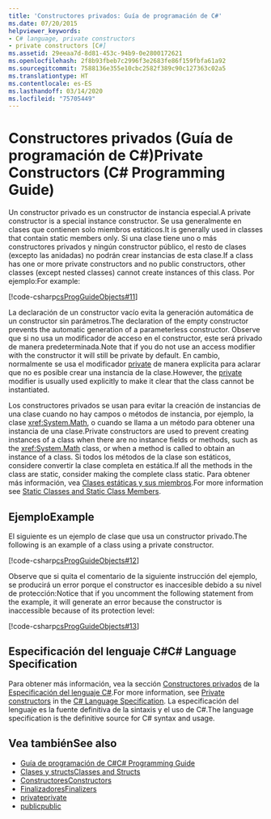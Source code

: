 ```yaml
---
title: 'Constructores privados: Guía de programación de C#'
ms.date: 07/20/2015
helpviewer_keywords:
- C# language, private constructors
- private constructors [C#]
ms.assetid: 29eeaa7d-8d81-453c-94b9-0e2800172621
ms.openlocfilehash: 2f8b93fbeb7c2996f3e2683fe86f159fbfa61a92
ms.sourcegitcommit: 7588136e355e10cbc2582f389c90c127363c02a5
ms.translationtype: HT
ms.contentlocale: es-ES
ms.lasthandoff: 03/14/2020
ms.locfileid: "75705449"
---
```

# <a name="private-constructors-c-programming-guide"></a><span data-ttu-id="b0df6-102">Constructores privados (Guía de programación de C#)</span><span class="sxs-lookup"><span data-stu-id="b0df6-102">Private Constructors (C# Programming Guide)</span></span>
<span data-ttu-id="b0df6-103">Un constructor privado es un constructor de instancia especial.</span><span class="sxs-lookup"><span data-stu-id="b0df6-103">A private constructor is a special instance constructor.</span></span> <span data-ttu-id="b0df6-104">Se usa generalmente en clases que contienen solo miembros estáticos.</span><span class="sxs-lookup"><span data-stu-id="b0df6-104">It is generally used in classes that contain static members only.</span></span> <span data-ttu-id="b0df6-105">Si una clase tiene uno o más constructores privados y ningún constructor público, el resto de clases (excepto las anidadas) no podrán crear instancias de esta clase.</span><span class="sxs-lookup"><span data-stu-id="b0df6-105">If a class has one or more private constructors and no public constructors, other classes (except nested classes) cannot create instances of this class.</span></span> <span data-ttu-id="b0df6-106">Por ejemplo:</span><span class="sxs-lookup"><span data-stu-id="b0df6-106">For example:</span></span>  
  
 [!code-csharp[csProgGuideObjects#11](~/samples/snippets/csharp/VS_Snippets_VBCSharp/csProgGuideObjects/CS/Objects.cs#11)]  
  
 <span data-ttu-id="b0df6-107">La declaración de un constructor vacío evita la generación automática de un constructor sin parámetros.</span><span class="sxs-lookup"><span data-stu-id="b0df6-107">The declaration of the empty constructor prevents the automatic generation of a parameterless constructor.</span></span> <span data-ttu-id="b0df6-108">Observe que si no usa un modificador de acceso en el constructor, este será privado de manera predeterminada.</span><span class="sxs-lookup"><span data-stu-id="b0df6-108">Note that if you do not use an access modifier with the constructor it will still be private by default.</span></span> <span data-ttu-id="b0df6-109">En cambio, normalmente se usa el modificador [private](../../language-reference/keywords/private.md) de manera explícita para aclarar que no es posible crear una instancia de la clase.</span><span class="sxs-lookup"><span data-stu-id="b0df6-109">However, the [private](../../language-reference/keywords/private.md) modifier is usually used explicitly to make it clear that the class cannot be instantiated.</span></span>  
  
 <span data-ttu-id="b0df6-110">Los constructores privados se usan para evitar la creación de instancias de una clase cuando no hay campos o métodos de instancia, por ejemplo, la clase <xref:System.Math>, o cuando se llama a un método para obtener una instancia de una clase.</span><span class="sxs-lookup"><span data-stu-id="b0df6-110">Private constructors are used to prevent creating instances of a class when there are no instance fields or methods, such as the <xref:System.Math> class, or when a method is called to obtain an instance of a class.</span></span> <span data-ttu-id="b0df6-111">Si todos los métodos de la clase son estáticos, considere convertir la clase completa en estática.</span><span class="sxs-lookup"><span data-stu-id="b0df6-111">If all the methods in the class are static, consider making the complete class static.</span></span> <span data-ttu-id="b0df6-112">Para obtener más información, vea [Clases estáticas y sus miembros](./static-classes-and-static-class-members.md).</span><span class="sxs-lookup"><span data-stu-id="b0df6-112">For more information see [Static Classes and Static Class Members](./static-classes-and-static-class-members.md).</span></span>  
  
## <a name="example"></a><span data-ttu-id="b0df6-113">Ejemplo</span><span class="sxs-lookup"><span data-stu-id="b0df6-113">Example</span></span>  
 <span data-ttu-id="b0df6-114">El siguiente es un ejemplo de clase que usa un constructor privado.</span><span class="sxs-lookup"><span data-stu-id="b0df6-114">The following is an example of a class using a private constructor.</span></span>  
  
 [!code-csharp[csProgGuideObjects#12](~/samples/snippets/csharp/VS_Snippets_VBCSharp/csProgGuideObjects/CS/Objects.cs#12)]  
  
 <span data-ttu-id="b0df6-115">Observe que si quita el comentario de la siguiente instrucción del ejemplo, se producirá un error porque el constructor es inaccesible debido a su nivel de protección:</span><span class="sxs-lookup"><span data-stu-id="b0df6-115">Notice that if you uncomment the following statement from the example, it will generate an error because the constructor is inaccessible because of its protection level:</span></span>  
  
 [!code-csharp[csProgGuideObjects#13](~/samples/snippets/csharp/VS_Snippets_VBCSharp/csProgGuideObjects/CS/Objects.cs#13)]  
  
## <a name="c-language-specification"></a><span data-ttu-id="b0df6-116">Especificación del lenguaje C#</span><span class="sxs-lookup"><span data-stu-id="b0df6-116">C# Language Specification</span></span>  

<span data-ttu-id="b0df6-117">Para obtener más información, vea la sección [Constructores privados](~/_csharplang/spec/classes.md#private-constructors) de la [Especificación del lenguaje C#](/dotnet/csharp/language-reference/language-specification/introduction).</span><span class="sxs-lookup"><span data-stu-id="b0df6-117">For more information, see [Private constructors](~/_csharplang/spec/classes.md#private-constructors) in the [C# Language Specification](/dotnet/csharp/language-reference/language-specification/introduction).</span></span> <span data-ttu-id="b0df6-118">La especificación del lenguaje es la fuente definitiva de la sintaxis y el uso de C#.</span><span class="sxs-lookup"><span data-stu-id="b0df6-118">The language specification is the definitive source for C# syntax and usage.</span></span>
  
## <a name="see-also"></a><span data-ttu-id="b0df6-119">Vea también</span><span class="sxs-lookup"><span data-stu-id="b0df6-119">See also</span></span>

- [<span data-ttu-id="b0df6-120">Guía de programación de C#</span><span class="sxs-lookup"><span data-stu-id="b0df6-120">C# Programming Guide</span></span>](../index.md)
- [<span data-ttu-id="b0df6-121">Clases y structs</span><span class="sxs-lookup"><span data-stu-id="b0df6-121">Classes and Structs</span></span>](./index.md)
- [<span data-ttu-id="b0df6-122">Constructores</span><span class="sxs-lookup"><span data-stu-id="b0df6-122">Constructors</span></span>](./constructors.md)
- [<span data-ttu-id="b0df6-123">Finalizadores</span><span class="sxs-lookup"><span data-stu-id="b0df6-123">Finalizers</span></span>](./destructors.md)
- [<span data-ttu-id="b0df6-124">private</span><span class="sxs-lookup"><span data-stu-id="b0df6-124">private</span></span>](../../language-reference/keywords/private.md)
- [<span data-ttu-id="b0df6-125">public</span><span class="sxs-lookup"><span data-stu-id="b0df6-125">public</span></span>](../../language-reference/keywords/public.md)
